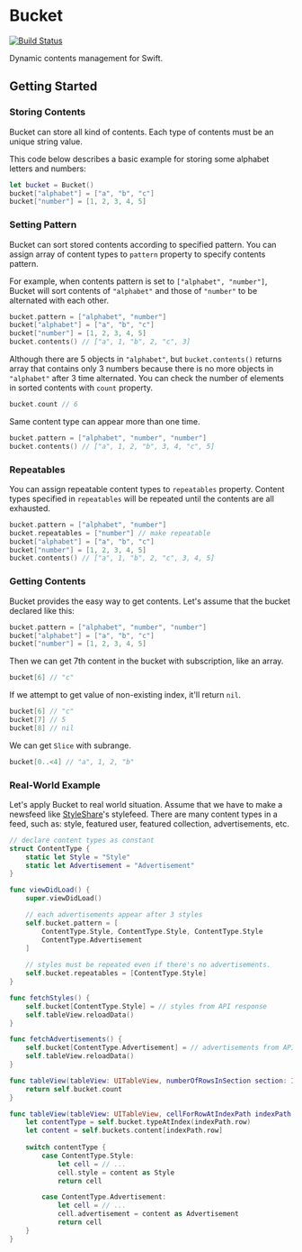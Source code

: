 Bucket
======

[![Build Status](https://travis-ci.org/devxoul/Bucket.svg)](https://travis-ci.org/devxoul/Bucket)

Dynamic contents management for Swift.


Getting Started
---------------

### Storing Contents

Bucket can store all kind of contents. Each type of contents must be an unique string value.

This code below describes a basic example for storing some alphabet letters and numbers:

```swift
let bucket = Bucket()
bucket["alphabet"] = ["a", "b", "c"]
bucket["number"] = [1, 2, 3, 4, 5]
```


### Setting Pattern

Bucket can sort stored contents according to specified pattern. You can assign array of content types to `pattern` property to specify contents pattern.

For example, when contents pattern is set to `["alphabet", "number"]`, Bucket will sort contents of `"alphabet"` and those of `"number"` to be alternated with each other.

```swift
bucket.pattern = ["alphabet", "number"]
bucket["alphabet"] = ["a", "b", "c"]
bucket["number"] = [1, 2, 3, 4, 5]
bucket.contents() // ["a", 1, "b", 2, "c", 3]
```

Although there are 5 objects in `"alphabet"`, but `bucket.contents()` returns array that contains only 3 numbers because there is no more objects in `"alphabet"` after 3 time alternated. You can check the number of elements in sorted contents with `count` property.

```swift
bucket.count // 6
```

Same content type can appear more than one time.

```swift
bucket.pattern = ["alphabet", "number", "number"]
bucket.contents() // ["a", 1, 2, "b", 3, 4, "c", 5]
```


### Repeatables

You can assign repeatable content types to `repeatables` property. Content types specified in `repeatables` will be repeated until the contents are all exhausted.

```swift
bucket.pattern = ["alphabet", "number"]
bucket.repeatables = ["number"] // make repeatable
bucket["alphabet"] = ["a", "b", "c"]
bucket["number"] = [1, 2, 3, 4, 5]
bucket.contents() // ["a", 1, "b", 2, "c", 3, 4, 5]
```


### Getting Contents

Bucket provides the easy way to get contents. Let's assume that the bucket declared like this:

```swift
bucket.pattern = ["alphabet", "number", "number"]
bucket["alphabet"] = ["a", "b", "c"]
bucket["number"] = [1, 2, 3, 4, 5]
```

Then we can get 7th content in the bucket with subscription, like an array.

```swift
bucket[6] // "c"
```

If we attempt to get value of non-existing index, it'll return `nil`.

```swift
bucket[6] // "c"
bucket[7] // 5
bucket[8] // nil
```

We can get `Slice` with subrange.

```swift
bucket[0..<4] // "a", 1, 2, "b"
```


### Real-World Example

Let's apply Bucket to real world situation. Assume that we have to make a newsfeed like [StyleShare](https://stylesha.re)'s stylefeed. There are many content types in a feed, such as: style, featured user, featured collection, advertisements, etc.

```swift
// declare content types as constant
struct ContentType {
    static let Style = "Style"
    static let Advertisement = "Advertisement"
}

func viewDidLoad() {
    super.viewDidLoad()

    // each advertisements appear after 3 styles
    self.bucket.pattern = [
        ContentType.Style, ContentType.Style, ContentType.Style
        ContentType.Advertisement
    ]
    
    // styles must be repeated even if there's no advertisements.
    self.bucket.repeatables = [ContentType.Style]
}

func fetchStyles() {
    self.bucket[ContentType.Style] = // styles from API response
    self.tableView.reloadData()
}

func fetchAdvertisements() {
    self.bucket[ContentType.Advertisement] = // advertisements from API response
    self.tableView.reloadData()
}

func tableView(tableView: UITableView, numberOfRowsInSection section: Int) -> Int {
    return self.bucket.count
}

func tableView(tableView: UITableView, cellForRowAtIndexPath indexPath: NSIndexPath) -> UITableViewCell {
    let contentType = self.bucket.typeAtIndex(indexPath.row)
    let content = self.buckets.content[indexPath.row]
    
    switch contentType {
        case ContentType.Style:
            let cell = // ...
            cell.style = content as Style
            return cell

        case ContentType.Advertisement:
            let cell = // ...
            cell.advertisement = content as Advertisement
            return cell
    }
}
```
